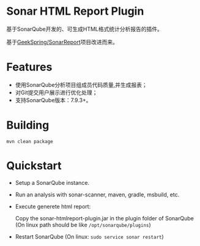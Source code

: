 Sonar HTML Report Plugin
========================

基于SonarQube开发的、可生成HTML格式统计分析报告的插件。

基于[GeekSpring/SonarReport](https://github.com/GeekSpring/SonarReport)项目改进而来。

# Features

- 使用SonarQube分析项目组成员代码质量,并生成报表；
- 对Git提交用户展示进行优化处理；
- 支持SonarQube版本：7.9.3+。

# Building

```
mvn clean package
```

# Quickstart

- Setup a SonarQube instance.
- Run an analysis with sonar-scanner, maven, gradle, msbuild, etc.
- Execute generete html report:

  Copy the sonar-htmlreport-plugin.jar in the plugin folder of SonarQube (On linux path
  should be like `/opt/sonarqube/plugins`)

- Restart SonarQube (On linux: `sudo service sonar restart`)
